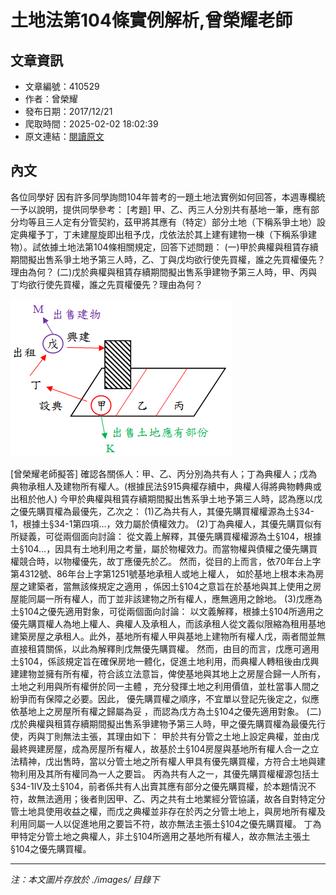 # 土地法第104條實例解析,曾榮耀老師

## 文章資訊
- 文章編號：410529
- 作者：曾榮耀
- 發布日期：2017/12/21
- 爬取時間：2025-02-02 18:02:39
- 原文連結：[閱讀原文](https://real-estate.get.com.tw/Columns/detail.aspx?no=410529)

## 內文
各位同學好
因有許多同學詢問104年普考的一題土地法實例如何回答，本週專欄統一予以說明，提供同學參考：
[考題]
甲、乙、丙三人分別共有基地一筆，應有部分均等且三人定有分管契約，茲甲將其應有（特定）部分土地（下稱系爭土地）設定典權予丁，丁未建屋旋即出租予戊，戊依法於其上建有建物一棟（下稱系爭建物）。試依據土地法第104條相關規定，回答下述問題：
(一)甲於典權與租賃存續期間擬出售系爭土地予第三人時，乙、丁與戊均欲行使先買權，誰之先買權優先？理由為何？
(二)戊於典權與租賃存續期間擬出售系爭建物予第三人時，甲、丙與丁均欲行使先買權，誰之先買權優先？理由為何？

![圖片](./images/410529_c5083352.png)

[曾榮耀老師擬答]
確認各關係人：甲、乙、丙分別為共有人；丁為典權人；戊為典物承租人及建物所有權人。(根據民法§915典權存續中，典權人得將典物轉典或出租於他人)
今甲於典權與租賃存續期間擬出售系爭土地予第三人時，認為應以戊之優先購買權為最優先，乙次之：
(1)乙為共有人，其優先購買權權源為土§34-1，根據土§34-1第四項…，效力屬於債權效力。
(2)丁為典權人，其優先購買似有所疑義，可從兩個面向討論：
從文義上解釋，其優先購買權權源為土§104，根據土§104…，因具有土地利用之考量，屬於物權效力。而當物權與債權之優先購買權競合時，以物權優先，故丁應優先於乙。
然而，從目的上而言，依70年台上字第4312號、86年台上字第1251號基地承租人或地上權人，
如於基地上根本未為房屋之建築者，當無該條規定之適用
，係因土§104之意旨在於基地與其上使用之房屋能同屬一所有權人，而丁並非該建物之所有權人，應無適用之餘地。
(3)戊應為土§104之優先適用對象，可從兩個面向討論：
以文義解釋，根據土§104所適用之優先購買權人為地上權人、典權人及承租人，而該承租人從文義似限縮為租用基地建築房屋之承租人。此外，基地所有權人甲與基地上建物所有權人戊，兩者間並無直接租賃關係，以此為解釋則戊無優先購買權。
然而，由目的而言，戊應可適用土§104，係該規定旨在確保房地一體化，促進土地利用，而典權人轉租後由戊興建建物並擁有所有權，符合該立法意旨，俾使基地與其地上之房屋合歸一人所有，
土地之利用與所有權併於同一主體
，充分發揮土地之利用價值，並杜當事人間之紛爭而有保障之必要。因此，
優先購買權之順序，不宜單以登記先後定之，似應依基地上之房屋所有權之歸屬為妥
，而認為戊方為土§104之優先適用對象。
(二)戊於典權與租賃存續期間擬出售系爭建物予第三人時，甲之優先購買權為最優先行使，丙與丁則無法主張，其理由如下：
甲於共有分管之土地上設定典權，並由戊最終興建房屋，成為房屋所有權人，故基於土§104房屋與基地所有權人合一之立法精神，戊出售時，當以分管土地之所有權人甲具有優先購買權，方符合土地與建物利用及其所有權同為一人之要旨。
丙為共有人之一，其優先購買權權源包括土§34-1IV及土§104，前者係共有人出賣其應有部分之優先購買權，於本題情況不符，故無法適用；後者則因甲、乙、丙之共有土地業經分管協議，故各自對特定分管土地具使用收益之權，而戊之典權並非存在於丙之分管土地上，與房地所有權及利用同屬一人以促進地用之要旨不符，故亦無法主張土§104之優先購買權。
丁為甲特定分管土地之典權人，非土§104所適用之基地所有權人，故亦無法主張土§104之優先購買權。

---
*注：本文圖片存放於 ./images/ 目錄下*
